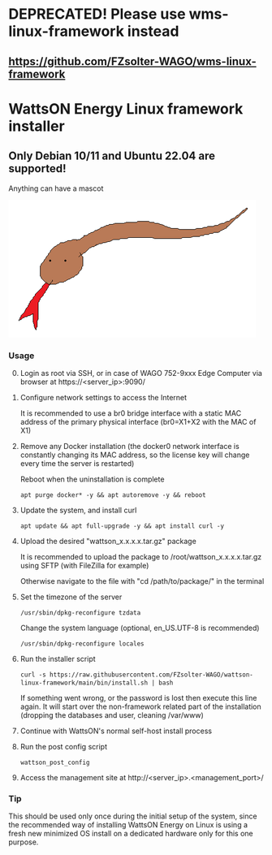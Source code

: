 # DEPRECATED! Please use wms-linux-framework instead
## https://github.com/FZsolter-WAGO/wms-linux-framework

# WattsON Energy Linux framework installer

## Only Debian 10/11 and Ubuntu 22.04 are supported!

Anything can have a mascot

![snek](snek.png)

### Usage

0) Login as root via SSH, or in case of WAGO 752-9xxx Edge Computer via browser at https://<server_ip>:9090/
1) Configure network settings to access the Internet

   It is recommended to use a br0 bridge interface with a static MAC address of the primary physical interface (br0=X1+X2 with the MAC of X1)
2) Remove any Docker installation (the docker0 network interface is constantly changing its MAC address, so the license key will change every time the server is restarted)

   Reboot when the uninstallation is complete
   ```
   apt purge docker* -y && apt autoremove -y && reboot
   ```
3) Update the system, and install curl
   ```
   apt update && apt full-upgrade -y && apt install curl -y
   ```
4) Upload the desired "wattson_x.x.x.x.tar.gz" package

   It is recommended to upload the package to /root/wattson_x.x.x.x.tar.gz using SFTP (with FileZilla for example)
   
   Otherwise navigate to the file with "cd /path/to/package/" in the terminal

5) Set the timezone of the server
   ```
   /usr/sbin/dpkg-reconfigure tzdata
   ```
   Change the system language (optional, en_US.UTF-8 is recommended)
   ```
   /usr/sbin/dpkg-reconfigure locales
   ```
6) Run the installer script
   ```
   curl -s https://raw.githubusercontent.com/FZsolter-WAGO/wattson-linux-framework/main/bin/install.sh | bash
   ```
   
   If something went wrong, or the password is lost then execute this line again. It will start over the non-framework related part of the installation (dropping the databases and user, cleaning /var/www)
7) Continue with WattsON's normal self-host install process
8) Run the post config script
   ```
   wattson_post_config
   ```
9) Access the management site at http://<server_ip>.<management_port>/

### Tip
This should be used only once during the initial setup of the system, since the recommended way of installing WattsON Energy on Linux is using a fresh new minimized OS install on a dedicated hardware only for this one purpose.
